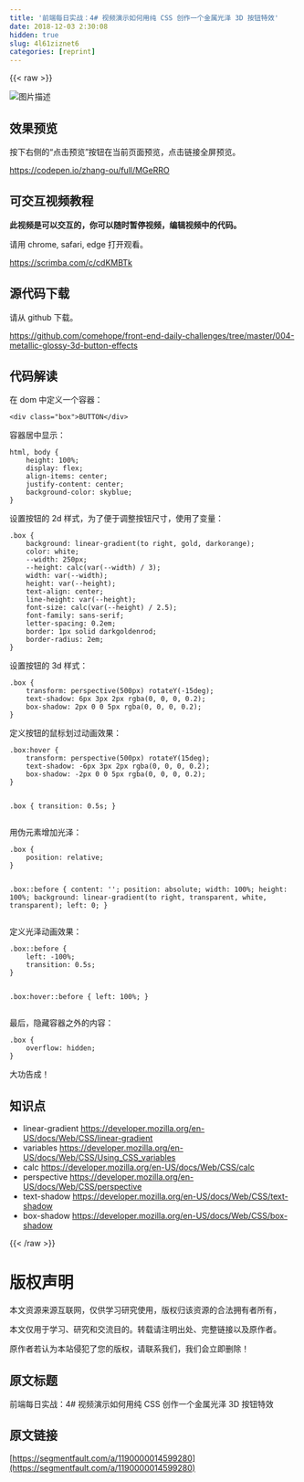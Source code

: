 ```yaml
---
title: '前端每日实战：4# 视频演示如何用纯 CSS 创作一个金属光泽 3D 按钮特效' 
date: 2018-12-03 2:30:08
hidden: true
slug: 4l61ziznet6
categories: [reprint]
---
```


{{< raw >}}

                    
<p><span class="img-wrap"><img data-src="/img/bVbfmFb?w=400&amp;h=301" src="https://static.alili.tech/img/bVbfmFb?w=400&amp;h=301" alt="图片描述" title="图片描述"></span></p>
<h2>效果预览</h2>
<p>按下右侧的“点击预览”按钮在当前页面预览，点击链接全屏预览。</p>
<p><a href="https://codepen.io/zhang-ou/full/MGeRRO" rel="nofollow noreferrer">https://codepen.io/zhang-ou/full/MGeRRO</a></p>
<h2>可交互视频教程</h2>
<p><strong>此视频是可以交互的，你可以随时暂停视频，编辑视频中的代码。</strong></p>
<p>请用 chrome, safari, edge 打开观看。</p>
<p><a href="https://scrimba.com/c/cdKMBTk" rel="nofollow noreferrer">https://scrimba.com/c/cdKMBTk</a></p>
<h2>源代码下载</h2>
<p>请从 github 下载。</p>
<p><a href="https://github.com/comehope/front-end-daily-challenges/tree/master/004-metallic-glossy-3d-button-effects" rel="nofollow noreferrer">https://github.com/comehope/front-end-daily-challenges/tree/master/004-metallic-glossy-3d-button-effects</a></p>
<h2>代码解读</h2>
<p>在 dom 中定义一个容器：</p>
<pre><code class="html">&lt;div class="box"&gt;BUTTON&lt;/div&gt;</code></pre>
<p>容器居中显示：</p>
<pre><code class="css">html, body {
    height: 100%;
    display: flex;
    align-items: center;
    justify-content: center;
    background-color: skyblue;
}</code></pre>
<p>设置按钮的 2d 样式，为了便于调整按钮尺寸，使用了变量：</p>
<pre><code class="css">.box {
    background: linear-gradient(to right, gold, darkorange);
    color: white;
    --width: 250px;
    --height: calc(var(--width) / 3);
    width: var(--width);
    height: var(--height);
    text-align: center;
    line-height: var(--height);
    font-size: calc(var(--height) / 2.5);
    font-family: sans-serif;
    letter-spacing: 0.2em;
    border: 1px solid darkgoldenrod;
    border-radius: 2em;
}</code></pre>
<p>设置按钮的 3d 样式：</p>
<pre><code class="css">.box {
    transform: perspective(500px) rotateY(-15deg);
    text-shadow: 6px 3px 2px rgba(0, 0, 0, 0.2);
    box-shadow: 2px 0 0 5px rgba(0, 0, 0, 0.2);
}</code></pre>
<p>定义按钮的鼠标划过动画效果：</p>
<pre><code class="css">.box:hover {
    transform: perspective(500px) rotateY(15deg);
    text-shadow: -6px 3px 2px rgba(0, 0, 0, 0.2);
    box-shadow: -2px 0 0 5px rgba(0, 0, 0, 0.2);
}

.box {
    transition: 0.5s;
}</code></pre>
<p>用伪元素增加光泽：</p>
<pre><code class="css">.box {
    position: relative;
}

.box::before {
    content: '';
    position: absolute;
    width: 100%;
    height: 100%;
    background: linear-gradient(to right, transparent, white, transparent);
    left: 0;
}</code></pre>
<p>定义光泽动画效果：</p>
<pre><code class="css">.box::before {
    left: -100%;
    transition: 0.5s;
}

.box:hover::before {
    left: 100%;
}</code></pre>
<p>最后，隐藏容器之外的内容：</p>
<pre><code class="css">.box {
    overflow: hidden;
}</code></pre>
<p>大功告成！</p>
<h2>知识点</h2>
<ul>
<li>linear-gradient <a href="https://developer.mozilla.org/en-US/docs/Web/CSS/linear-gradient" rel="nofollow noreferrer">https://developer.mozilla.org/en-US/docs/Web/CSS/linear-gradient</a>
</li>
<li>variables <a href="https://developer.mozilla.org/en-US/docs/Web/CSS/Using_CSS_variables" rel="nofollow noreferrer">https://developer.mozilla.org/en-US/docs/Web/CSS/Using_CSS_variables</a>
</li>
<li>calc <a href="https://developer.mozilla.org/en-US/docs/Web/CSS/calc" rel="nofollow noreferrer">https://developer.mozilla.org/en-US/docs/Web/CSS/calc</a>
</li>
<li>perspective <a href="https://developer.mozilla.org/en-US/docs/Web/CSS/perspective" rel="nofollow noreferrer">https://developer.mozilla.org/en-US/docs/Web/CSS/perspective</a>
</li>
<li>text-shadow <a href="https://developer.mozilla.org/en-US/docs/Web/CSS/text-shadow" rel="nofollow noreferrer">https://developer.mozilla.org/en-US/docs/Web/CSS/text-shadow</a>
</li>
<li>box-shadow <a href="https://developer.mozilla.org/en-US/docs/Web/CSS/box-shadow" rel="nofollow noreferrer">https://developer.mozilla.org/en-US/docs/Web/CSS/box-shadow</a>
</li>
</ul>

                
{{< /raw >}}

# 版权声明
本文资源来源互联网，仅供学习研究使用，版权归该资源的合法拥有者所有，

本文仅用于学习、研究和交流目的。转载请注明出处、完整链接以及原作者。

原作者若认为本站侵犯了您的版权，请联系我们，我们会立即删除！

## 原文标题
前端每日实战：4# 视频演示如何用纯 CSS 创作一个金属光泽 3D 按钮特效

## 原文链接
[https://segmentfault.com/a/1190000014599280](https://segmentfault.com/a/1190000014599280)

